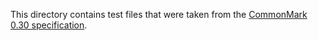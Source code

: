 This directory contains test files that were taken from the
[CommonMark 0.30 specification][1].

 [1]: https://spec.commonmark.org/0.30/ (MacFarlane, John. CommonMark Spec. 2021-06-19. Version 0.30.)
